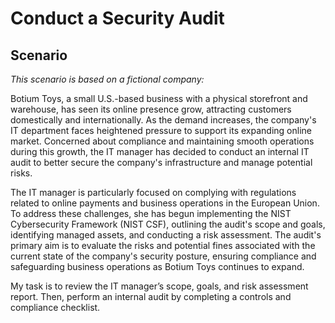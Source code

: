 <h1>Conduct a Security Audit</h1>

<h2>Scenario</h2>

<i>This scenario is based on a fictional company:</i>

Botium Toys, a small U.S.-based business with a physical storefront and warehouse, has seen its online presence grow, attracting customers domestically and internationally. As the demand increases, the company's IT department faces heightened pressure to support its expanding online market. Concerned about compliance and maintaining smooth operations during this growth, the IT manager has decided to conduct an internal IT audit to better secure the company's infrastructure and manage potential risks.

The IT manager is particularly focused on complying with regulations related to online payments and business operations in the European Union. To address these challenges, she has begun implementing the NIST Cybersecurity Framework (NIST CSF), outlining the audit's scope and goals, identifying managed assets, and conducting a risk assessment. The audit's primary aim is to evaluate the risks and potential fines associated with the current state of the company's security posture, ensuring compliance and safeguarding business operations as Botium Toys continues to expand.

My task is to review the IT manager’s scope, goals, and risk assessment report. Then, perform an internal audit by completing a controls and compliance checklist. 
<br />



<!--
 ```diff
- text in red
+ text in green
! text in orange
# text in gray
@@ text in purple (and bold)@@
```
--!>
